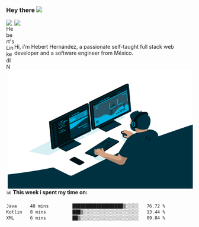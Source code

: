 ### Hey there <img src="https://media.giphy.com/media/hvRJCLFzcasrR4ia7z/giphy.gif" width="25px">
<a href="https://www.linkedin.com/in/evertcode/" target="_blank">
  <img align="left" alt="Hebert's LinkedIN" width="22px" src="https://raw.githubusercontent.com/peterthehan/peterthehan/master/assets/linkedin.svg" />
</a>

![](https://visitor-badge.glitch.me/badge?page_id=evertcode.evertcode)

<br />

Hi, i'm Hebert Hernández, a passionate self-taught full stack web developer and a software engineer from México.

<img align="right" alt="GIF" src="https://github.com/evertcode/evertcode/blob/master/code.gif?raw=true" width="500" height="320" />

📊 **This week i spent my time on:**

<!--START_SECTION:waka-->

```text
Java     48 mins         ███████████████████▒░░░░░   76.72 %
Kotlin   8 mins          ███▒░░░░░░░░░░░░░░░░░░░░░   13.44 %
XML      6 mins          ██▒░░░░░░░░░░░░░░░░░░░░░░   09.84 %
```

<!--END_SECTION:waka-->
